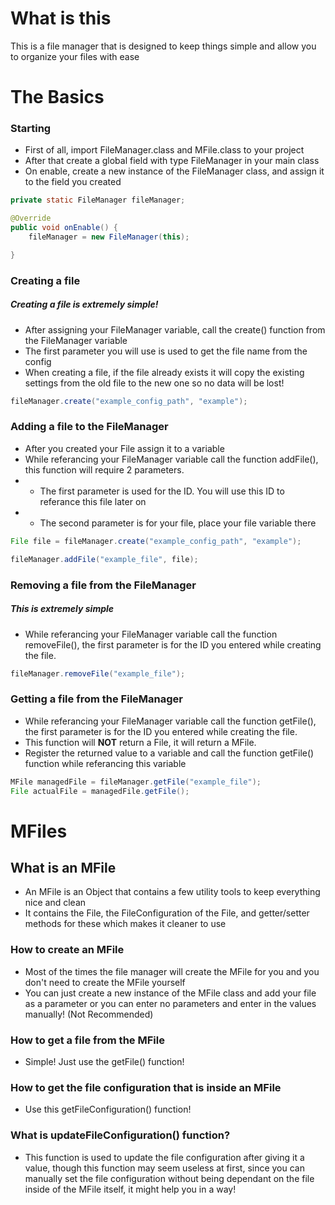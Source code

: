 # What is this
This is a file manager that is designed to keep things simple and allow you to organize your files with ease

# The Basics
### Starting
- First of all, import FileManager.class and MFile.class to your project
- After that create a global field with type FileManager in your main class  
- On enable, create a new instance of the FileManager class, and assign it to the field you created
```java
private static FileManager fileManager;
```
```java
@Override
public void onEnable() {
    fileManager = new FileManager(this);

}
```

### Creating a file
##### Creating a file is extremely simple!
- After assigning your FileManager variable, call the create() function from the FileManager variable
- The first parameter you will use is used to get the file name from the config
- When creating a file, if the file already exists it will copy the existing settings from the old file to the new one so no data will be lost!
```java
fileManager.create("example_config_path", "example");
```

### Adding a file to the FileManager
- After you created your File assign it to a variable
- While referancing your FileManager variable call the function addFile(), this function will require 2 parameters.
- - The first parameter is used for the ID. You will use this ID to referance this file later on
- - The second parameter is for your file, place your file variable there
```java
File file = fileManager.create("example_config_path", "example");
```
```java
fileManager.addFile("example_file", file);
```

### Removing a file from the FileManager
##### This is extremely simple
- While referancing your FileManager variable call the function removeFile(), the first parameter is for the ID you entered while creating the file.
```java
fileManager.removeFile("example_file");
```

### Getting a file from the FileManager
- While referancing your FileManager variable call the function getFile(), the first parameter is for the ID you entered while creating the file.
- This function will **NOT** return a File, it will return a MFile.
- Register the returned value to a variable and call the function getFile() function while referancing this variable
```java
MFile managedFile = fileManager.getFile("example_file");
File actualFile = managedFile.getFile();
```

# MFiles

## What is an MFile
- An MFile is an Object that contains a few utility tools to keep everything nice and clean
- It contains the File, the FileConfiguration of the File, and getter/setter methods for these which makes it cleaner to use

### How to create an MFile
- Most of the times the file manager will create the MFile for you and you don't need to create the MFile yourself
- You can just create a new instance of the MFile class and add your file as a parameter or you can enter no parameters and enter in the values manually! (Not Recommended)

### How to get a file from the MFile
- Simple! Just use the getFile() function!

### How to get the file configuration that is inside an MFile
- Use this getFileConfiguration() function!

### What is updateFileConfiguration() function?
- This function is used to update the file configuration after giving it a value, though this function may seem useless at first, since you can manually set the file configuration without being dependant on the file inside of the MFile itself, it might help you in a way!

